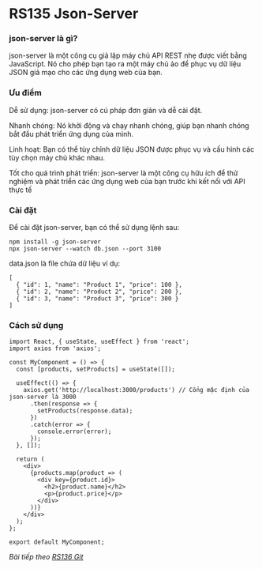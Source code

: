 # RS135 Json-Server

### json-server là gì?

json-server là một công cụ giả lập máy chủ API REST nhẹ được viết bằng JavaScript. Nó cho phép bạn tạo ra một máy chủ ảo để phục vụ dữ liệu JSON giả mạo cho các ứng dụng web của bạn.

### Ưu điểm

Dễ sử dụng: json-server có cú pháp đơn giản và dễ cài đặt.

Nhanh chóng: Nó khởi động và chạy nhanh chóng, giúp bạn nhanh chóng bắt đầu phát triển ứng dụng của mình.

Linh hoạt: Bạn có thể tùy chỉnh dữ liệu JSON được phục vụ và cấu hình các tùy chọn máy chủ khác nhau.

Tốt cho quá trình phát triển: json-server là một công cụ hữu ích để thử nghiệm và phát triển các ứng dụng web của bạn trước khi kết nối với API thực tế

### Cài đặt 

Để cài đặt json-server, bạn có thể sử dụng lệnh sau:

```
npm install -g json-server
npx json-server --watch db.json --port 3100
```

data.json là file chứa dữ liệu ví dụ:
```
[
  { "id": 1, "name": "Product 1", "price": 100 },
  { "id": 2, "name": "Product 2", "price": 200 },
  { "id": 3, "name": "Product 3", "price": 300 }
]
```

### Cách sử dụng

```
import React, { useState, useEffect } from 'react';
import axios from 'axios';

const MyComponent = () => {
  const [products, setProducts] = useState([]);

  useEffect(() => {
    axios.get('http://localhost:3000/products') // Cổng mặc định của json-server là 3000
      .then(response => {
        setProducts(response.data);
      })
      .catch(error => {
        console.error(error);
      });
  }, []);

  return (
    <div>
      {products.map(product => (
        <div key={product.id}>
          <h2>{product.name}</h2>
          <p>{product.price}</p>
        </div>
      ))}
    </div>
  );
};

export default MyComponent;

```

*Bài tiếp theo [RS136 Git](/lesson/session/session_136_git.md)*